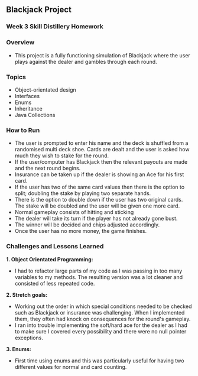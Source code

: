 ## Blackjack Project
### Week 3 Skill Distillery Homework

### Overview
- This project is a fully functioning simulation of Blackjack where the user plays against the dealer and gambles through each round.

### Topics
* Object-orientated design
* Interfaces
* Enums
* Inheritance
* Java Collections

### How to Run
- The user is prompted to enter his name and the deck is shuffled from a randomised multi deck shoe. Cards are dealt and the user is asked how much they wish to stake for the round.
- If the user/computer has Blackjack then the relevant payouts are made and the next round begins.
- Insurance can be taken up if the dealer is showing an Ace for his first card.
- If the user has two of the same card values then there is the option to split; doubling the stake by playing two separate hands.
- There is the option to double down if the user has two original cards. The stake will be doubled and the user will be given one more card.
- Normal gameplay consists of hitting and sticking
- The dealer will take its turn if the player has not already gone bust.
- The winner will be decided and chips adjusted accordingly.
- Once the user has no more money, the game finishes.

### Challenges and Lessons Learned
**1. Object Orientated Programming:**

- I had to refactor large parts of my code as I was passing in too many variables to my methods. The resulting version was a lot cleaner and consisted of less repeated code.

**2. Stretch goals:**

- Working out the order in which special conditions needed to be checked such as Blackjack or insurance was challenging. When I implemented them, they often had knock on consequences for the round's gameplay.
- I ran into trouble implementing the soft/hard ace for the dealer as I had to make sure I covered every possibility and there were no null pointer exceptions.

**3. Enums:**
- First time using enums and this was particularly useful for having two different values for normal and card counting.
